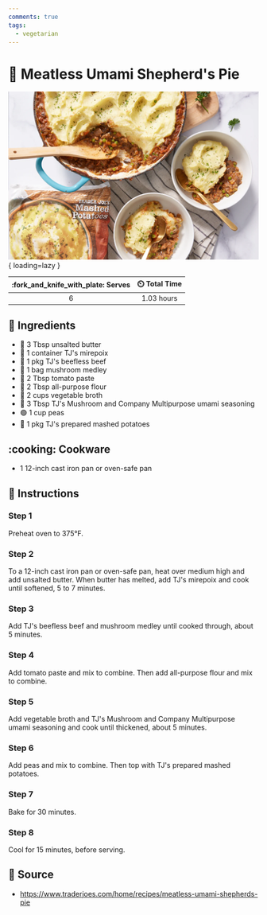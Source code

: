```yaml
---
comments: true
tags:
  - vegetarian
---
```

# :pie: Meatless Umami Shepherd's Pie

![Meatless Umami Shepherd's Pie](../assets/images/meatless-umami-shepherd's-pie.png){ loading=lazy }

| :fork_and_knife_with_plate: Serves | :timer_clock: Total Time |
|:----------------------------------:|:-----------------------: |
| 6 | 1.03 hours |

## :salt: Ingredients

- :butter: 3 Tbsp unsalted butter
- :herb: 1 container TJ's mirepoix
- :cut_of_meat: 1 pkg TJ's beefless beef
- :mushroom: 1 bag mushroom medley
- :tomato: 2 Tbsp tomato paste
- :ear_of_rice: 2 Tbsp all-purpose flour
- :stew: 2 cups vegetable broth
- :mushroom: 3 Tbsp TJ's Mushroom and Company Multipurpose umami seasoning
- :green_circle: 1 cup peas
- :potato: 1 pkg TJ's prepared mashed potatoes

## :cooking: Cookware

- 1 12-inch cast iron pan or oven-safe pan

## :pencil: Instructions

### Step 1

Preheat oven to 375°F.

### Step 2

To a 12-inch cast iron pan or oven-safe pan, heat over medium high and add unsalted butter. When butter has melted, add
TJ's mirepoix and cook until softened, 5 to 7 minutes.

### Step 3

Add TJ's beefless beef and mushroom medley until cooked through, about 5 minutes.

### Step 4

Add tomato paste and mix to combine. Then add all-purpose flour and mix to combine.

### Step 5

Add vegetable broth and TJ's Mushroom and Company Multipurpose umami seasoning and cook until thickened, about 5
minutes.

### Step 6

Add peas and mix to combine. Then top with TJ's prepared mashed potatoes.

### Step 7

Bake for 30 minutes.

### Step 8

Cool for 15 minutes, before serving.

## :link: Source

- <https://www.traderjoes.com/home/recipes/meatless-umami-shepherds-pie>
